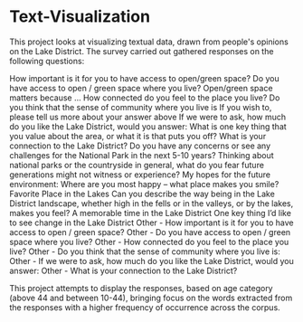 # Text-Visualization
This project looks at visualizing textual data, drawn from people's opinions on the Lake District. The survey carried out gathered responses on the following questions:

How important is it for you to have access to open/green space?
Do you have access to open / green space where you live?
Open/green space matters because …
How connected do you feel to the place you live?
Do you think that the sense of community where you live is
If you wish to, please tell us more about your answer above
If we were to ask, how much do you like the Lake District, would you answer:
What is one key thing that you value about the area, or what it is that puts you off?
What is your connection to the Lake District? 
Do you have any concerns or see any challenges for the National Park in the next 5-10 years?
Thinking about national parks or the countryside in general, what do you fear future generations might not witness or experience? 
My hopes for the future environment:
Where are you most happy – what place makes you smile?
Favorite Place in the Lakes
Can you describe the way being in the Lake District landscape, whether high in the fells or in the valleys, or by the lakes, makes you feel?
A memorable time in the Lake District
One key thing I’d like to see change in the Lake District
Other - How important is it for you to have access to open / green space?
Other - Do you have access to open / green space where you live?
Other - How connected do you feel to the place you live?
Other - Do you think that the sense of community where you live is:
Other - If we were to ask, how much do you like the Lake District, would you answer:
Other - What is your connection to the Lake District?

This project attempts to display the responses, based on age category (above 44 and between 10-44), bringing focus on the words extracted from the responses with a higher frequency of occurrence across the corpus. 

